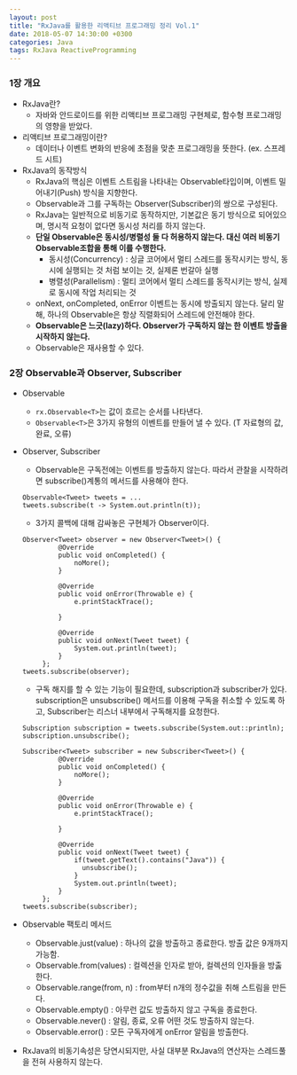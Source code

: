 ```yaml
---
layout: post
title: "RxJava를 활용한 리액티브 프로그래밍 정리 Vol.1"
date: 2018-05-07 14:30:00 +0300
categories: Java
tags: RxJava ReactiveProgramming
---
```


### 1장 개요
- RxJava란?
  - 자바와 안드로이드를 위한 리액티브 프로그래밍 구현체로, 함수형 프로그래밍의 영향을 받았다.
- 리액티브 프로그래밍이란?
  - 데이터나 이벤트 변화의 반응에 초점을 맞춘 프로그래밍을 뜻한다. (ex. 스프레드 시트)
- RxJava의 동작방식
  - RxJava의 핵심은 이벤트 스트림을 나타내는 Observable타입이며, 이벤트 밀어내기(Push) 방식을 지향한다.
  - Observable과 그를 구독하는 Observer(Subscriber)의 쌍으로 구성된다.
  - RxJava는 일반적으로 비동기로 동작하지만, 기본값은 동기 방식으로 되어있으며, 명시적 요청이 없다면 동시성 처리를 하지 않는다.
  - __단일 Observable은 동시성/병렬성 둘 다 허용하지 않는다. 대신 여러 비동기 Observable조합을 통해 이를 수행한다.__
    - 동시성(Concurrency) : 싱글 코어에서 멀티 스레드를 동작시키는 방식, 동시에 실행되는 것 처럼 보이는 것, 실제론 번갈아 실행
    - 병렬성(Parallelism) : 멀티 코어에서 멀티 스레드를 동작시키는 방식, 실제로 동시에 작업 처리되는 것
  - onNext, onCompleted, onError 이벤트는 동시에 방출되지 않는다. 달리 말해, 하나의 Observable은 항상 직렬화되어 스레드에 안전해야 한다.
  - __Observable은 느긋(lazy)하다. Observer가 구독하지 않는 한 이벤트 방출을 시작하지 않는다.__
  - Observable은 재사용할 수 있다.

### 2장 Observable과 Observer, Subscriber
- Observable
  - `rx.Observable<T>`는 값이 흐르는 순서를 나타낸다.
  - `Observable<T>`은 3가지 유형의 이벤트를 만들어 낼 수 있다. (T 자료형의 값, 완료, 오류)
- Observer, Subscriber
  - Observable은 구독전에는 이벤트를 방출하지 않는다. 따라서 관찰을 시작하려면 subscribe()계통의 메서드를 사용해야 한다.
   ```
   Observable<Tweet> tweets = ...
   tweets.subscribe(t -> System.out.println(t));
   ```
  - 3가지 콜백에 대해 감싸놓은 구현체가 Observer이다.
  ```
  Observer<Tweet> observer = new Observer<Tweet>() {
           @Override
           public void onCompleted() {
               noMore();
           }

           @Override
           public void onError(Throwable e) {
               e.printStackTrace();

           }

           @Override
           public void onNext(Tweet tweet) {
               System.out.println(tweet);
           }
       };
  tweets.subscribe(observer);     
  ```

  - 구독 해지를 할 수 있는 기능이 필요한데, subscription과 subscriber가 있다. subscription은 unsubscribe() 메서드를 이용해 구독을 취소할 수 있도록 하고, Subscriber는 리스너 내부에서 구독해지를 요청한다.
  ```
  Subscription subscription = tweets.subscribe(System.out::println);
  subscription.unsubscribe();
  ```
  ```
  Subscriber<Tweet> subscriber = new Subscriber<Tweet>() {
           @Override
           public void onCompleted() {
               noMore();
           }

           @Override
           public void onError(Throwable e) {
               e.printStackTrace();

           }

           @Override
           public void onNext(Tweet tweet) {
               if(tweet.getText().contains("Java")) {
                 unsubscribe();
               }
               System.out.println(tweet);
           }
       };
  tweets.subscribe(subscriber);
  ```
- Observable 팩토리 메서드
  - Observable.just(value) : 하나의 값을 방출하고 종료한다. 방출 값은 9개까지 가능함.
  - Observable.from(values) : 컬렉션을 인자로 받아, 컬렉션의 인자들을 방춣한다.
  - Observable.range(from, n) : from부터 n개의 정수값을 취해 스트림을 만든다.
  - Observable.empty() : 아무런 값도 방출하지 않고 구독을 종료한다.
  - Observable.never() : 알림, 종료, 오류 어떤 것도 방출하지 않는다.
  - Observable.error() : 모든 구독자에게 onError 알림을 방출한다.
- RxJava의 비동기속성은 당연시되지만, 사실 대부분 RxJava의 연산자는 스레드풀을 전혀 사용하지 않는다.
